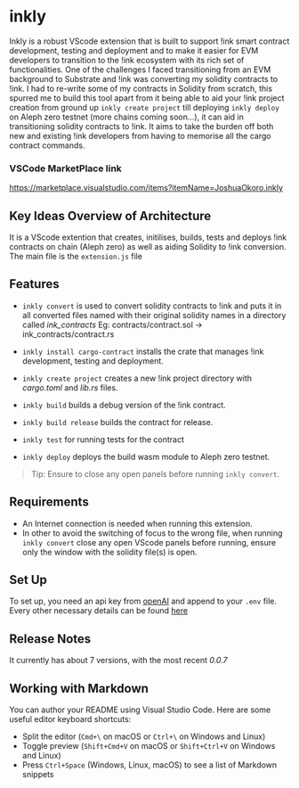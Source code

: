 # inkly

Inkly is a robust VScode extension that is built to support !ink smart contract development, testing and deployment and to make it easier for EVM developers to transition to the !ink ecosystem with its rich set of functionalities. One of the challenges I faced transitioning from an EVM background to Substrate and !ink was converting my solidity contracts to !ink. I had to re-write some of my contracts in Solidity from scratch, this spurred me to build this tool apart from it being able to aid your !ink project creation from ground up `inkly create project` till deploying `inkly deploy` on Aleph zero testnet (more chains coming soon...), it can aid in transitioning solidity contracts to !ink. It aims to take the burden off both new and existing !ink developers from having to memorise all the cargo contract commands.

### VSCode MarketPlace link
https://marketplace.visualstudio.com/items?itemName=JoshuaOkoro.inkly

## Key Ideas Overview of Architecture
It is a VScode extention that creates, initilises, builds, tests and deploys !ink contracts on chain (Aleph zero) as well as aiding Solidity to !ink conversion. The main file is the `extension.js` file 
  
## Features

* `inkly convert` is used to convert solidity contracts to !ink and puts it in all converted files named with their original solidity names in a directory called _ink_contracts_
Eg:    contracts/contract.sol -> ink_contracts/contract.rs
  
* `inkly install cargo-contract` installs the crate that manages !ink development, testing and deployment.
  
* `inkly create project` creates a new !ink project directory with _cargo.toml_ and _lib.rs_ files.
  
* `inkly build` builds a debug version of the !ink contract.
  
* `inkly build release` builds the contract for release.
  
* `inkly test` for running tests for the contract
  
* `inkly deploy` deploys the build wasm module to Aleph zero testnet.
   
> Tip: Ensure to close any open panels before running `inkly convert`. 

## Requirements

* An Internet connection is needed when running this extension.   
* In other to avoid the switching of focus to the wrong file, when running `inkly convert` close any open VScode panels before running, ensure only the window with the solidity file(s) is open.

## Set Up  
To set up, you need an api key from [openAI](https://openai.com) and append to your `.env` file.
Every other necessary details can be found [here](https://platform.openai.com/docs/guides/text-generation/completions-api)

## Release Notes

It currently has about 7 versions, with the most recent _0.0.7_ 

## Working with Markdown

You can author your README using Visual Studio Code.  Here are some useful editor keyboard shortcuts:

* Split the editor (`Cmd+\` on macOS or `Ctrl+\` on Windows and Linux)
* Toggle preview (`Shift+Cmd+V` on macOS or `Shift+Ctrl+V` on Windows and Linux)
* Press `Ctrl+Space` (Windows, Linux, macOS) to see a list of Markdown snippets
